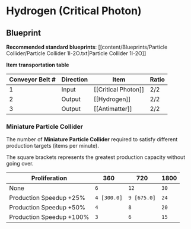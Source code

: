 # Hydrogen (Critical Photon)

## Blueprint

**Recommended standard blueprints**: [[content/Blueprints/Particle Collider/Particle Collider 1I-2O.txt|Particle Collider 1I-2O]]

**Item transportation table**

| Conveyor Belt # | Direction | Item                | Ratio |
| --------------- | --------- | ------------------- | ----- |
| 1               | Input     | [[Critical Photon]] | 2/2   |
| 2               | Output    | [[Hydrogen]]        | 2/2   |
| 3               | Output    | [[Antimatter]]      | 2/2   |

### Miniature Particle Collider

The number of **Miniature Particle Collider** required to satisfy different production targets (items per minute).

The square brackets represents the greatest production capacity without going over.

| Proliferation            | 360         | 720         | 1800 |
| ------------------------ | ----------- | ----------- | ---- |
| None                     | `6`         | `12`        | `30` |
| Production Speedup +25%  | `4 [300.0]` | `9 [675.0]` | `24` |
| Production Speedup +50%  | `4`         | `8`         | `20` |
| Production Speedup +100% | `3`         | `6`         | `15` |
